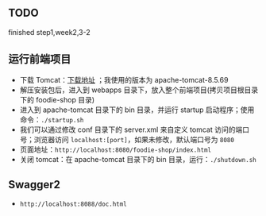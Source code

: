 ## TODO
finished step1,week2,3-2

## 运行前端项目

- 下载 Tomcat：[下载地址](https://tomcat.apache.org/) ；我使用的版本为 apache-tomcat-8.5.69
- 解压安装包后，进入到 webapps 目录下，放入整个前端项目(拷贝项目根目录下的 foodie-shop 目录)
- 进入到 apache-tomcat 目录下的 bin 目录，并运行 startup 启动程序；使用命令：`./startup.sh`
- 我们可以通过修改 conf 目录下的 server.xml 来自定义 tomcat 访问的端口号；浏览器访问 `localhost:[port]`，如果未修改，默认端口号为 `8080`
- 页面地址：`http://localhost:8080/foodie-shop/index.html`
- 关闭 tomcat：在 apache-tomcat 目录下的 bin 目录，运行：`./shutdown.sh`

## Swagger2 
- `http://localhost:8088/doc.html`     